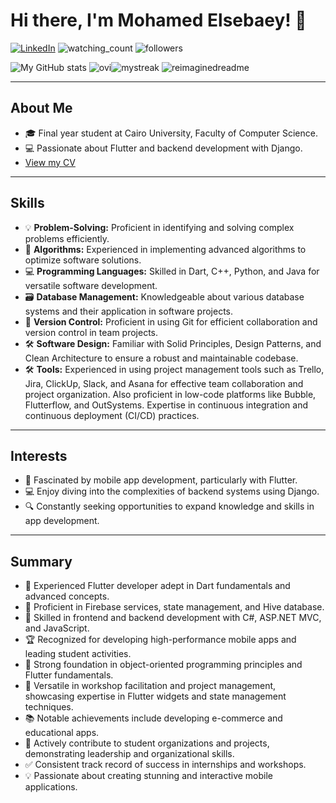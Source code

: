 
# Hi there, I'm Mohamed Elsebaey! 👋

<a href="https://www.linkedin.com/in/mohamed-elsebaey-b43062242/" target="_blank"><img src="https://img.shields.io/badge/LinkedIn-%230077B5.svg?&style=flat-square&logo=linkedin&logoColor=white" alt="LinkedIn"></a>
<img src="https://komarev.com/ghpvc/?username=muhammedelsepa3y&color=brightgreen" alt="watching_count" />
<img alt="followers" src="https://img.shields.io/github/followers/muhammedelsepa3y?label=Followers&style=social">


![My GitHub stats](https://github-readme-stats.vercel.app/api?username=muhammedelsepa3y&hide=stars&count_private=true&show_icons=true&&include_all_commits=true&theme=dark)
<img src="https://github-readme-stats.vercel.app/api/top-langs?username=muhammedelsepa3y&show_icons=true&locale=en&layout=compact&theme=chartreuse-dark" alt="ovi" /><img src="https://github-readme-streak-stats.herokuapp.com/?user=muhammedelsepa3y&theme=tokyonight" alt="mystreak"/>
<img src="https://myreadme.vercel.app/api/embed/muhammedelsepa3y?panels=userstatistics,toprepositories,toplanguages,commitgraph" alt="reimaginedreadme" />

---

## About Me
- 🎓 Final year student at Cairo University, Faculty of Computer Science.
- 💻 Passionate about Flutter and backend development with Django.
- [View my CV](https://docs.google.com/document/d/1_trMyVJBwuGp2Ug2LgkeeTSo4KEXMi5zVKI9N8ov_Jo/edit?usp=sharing)

---

## Skills
- 💡 **Problem-Solving:** Proficient in identifying and solving complex problems efficiently.
- 🧠 **Algorithms:** Experienced in implementing advanced algorithms to optimize software solutions.
- 💻 **Programming Languages:** Skilled in Dart, C++, Python, and Java for versatile software development.
- 🗃️ **Database Management:** Knowledgeable about various database systems and their application in software projects.
- 🔄 **Version Control:** Proficient in using Git for efficient collaboration and version control in team projects.
- 🛠️ **Software Design:** Familiar with Solid Principles, Design Patterns, and Clean Architecture to ensure a robust and maintainable codebase.
- 🛠️ **Tools:** Experienced in using project management tools such as Trello, Jira, ClickUp, Slack, and Asana for effective team collaboration and project organization. Also proficient in low-code platforms like Bubble, Flutterflow, and OutSystems. Expertise in continuous integration and continuous deployment (CI/CD) practices.

---

## Interests
- 📱 Fascinated by mobile app development, particularly with Flutter.
- 💻 Enjoy diving into the complexities of backend systems using Django.
- 🔍 Constantly seeking opportunities to expand knowledge and skills in app development.

---

## Summary
- 🚀 Experienced Flutter developer adept in Dart fundamentals and advanced concepts.
- 🔧 Proficient in Firebase services, state management, and Hive database.
- 💼 Skilled in frontend and backend development with C#, ASP.NET MVC, and JavaScript.
- 🏆 Recognized for developing high-performance mobile apps and leading student activities.
- 🧠 Strong foundation in object-oriented programming principles and Flutter fundamentals.
- 🎨 Versatile in workshop facilitation and project management, showcasing expertise in Flutter widgets and state management techniques.
- 📚 Notable achievements include developing e-commerce and educational apps.
- 🤝 Actively contribute to student organizations and projects, demonstrating leadership and organizational skills.
- ✅ Consistent track record of success in internships and workshops.
- 💡 Passionate about creating stunning and interactive mobile applications.








